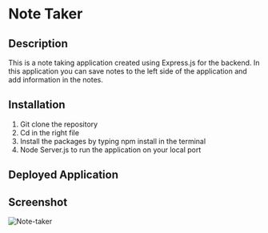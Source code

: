 # Note Taker

## Description
This is a note taking application created using Express.js for the backend. In this application you can save notes to the left side of the application and add information in the notes.

## Installation
1. Git clone the repository
2. Cd in the right file
3. Install the packages by typing npm install in the terminal
4. Node Server.js to run the application on your local port

## Deployed Application
   
## Screenshot
![Note-taker](https://github.com/Jeremyethridge/Note-Taker-Express/assets/128623643/a3d4a879-873b-47a5-a994-6381adaa3b7a)


